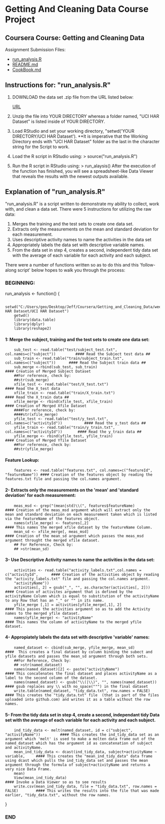 # Getting And Cleaning Data Course Project
## Coursera Course:  Getting and Cleaning Data

Assignment Submission Files:
  - [run_analysis.R](https://github.com/jeffthedon/GettingAndCleaningDataProject/blob/master/run_analysis.R)
  - [README.md](https://github.com/jeffthedon/GettingAndCleaningDataProject/blob/master/README.md)
  - [CookBook.md](https://github.com/jeffthedon/GettingAndCleaningDataProject/blob/master/CodeBook.md)
  
## Instructions for: "run_analysis.R"

1.  DOWNLOAD the data set .zip file from the URL listed below:

      [URL](https://d396qusza40orc.cloudfront.net/getdata%2Fprojectfiles%2FUCI%20HAR%20Dataset.zip)

2.  Unzip the file into YOUR DIRECTORY whereas a folder named, "UCI HAR Dataset" is listed inside of YOUR DIRECTORY.

3.  Load RStudio and set your working directory, "setwd('YOUR DIRECTORY/UCI HAR Dataset').  **It is imperative that the Working Directory ends with "UCI HAR Dataset" folder as the last in the character string for the Script to work.

4.  Load the R script in RStudio using: > source("run_analysis.R")

5.  Run the R script in RStudio using:  > run_alaysis()
      After the execution of the function has finished, you will see a spreadsheet-like Data Viewer that reveals the results with the newest outputs available.
      
## Explanation of "run_analysis.R"

"run_analysis.R" is a script written to demonstrate my ability to collect, work with, and clean a data set.  There were 5 instructions for utilizing the raw data:
1.  Merges the training and the test sets to create one data set.
2.  Extracts only the measurements on the mean and standard deviation for each measurement. 
3.  Uses descriptive activity names to name the activities in the data set
4.  Appropriately labels the data set with descriptive variable names. 
5.  From the data set in step 4, creates a second, independent tidy data set with the average of each variable for each activity and         each subject.
    
There were a number of functions written so as to do this and this 'follow-along script' below hopes to walk you through the process:
### BEGINNING:
run_analysis <- function() {
        
        setwd("C:/Users/geo/Desktop/Jeff/Coursera/Getting_and_Cleaning_Data/week4/getdata_projectfiles_UCI HAR Dataset/UCI HAR Dataset")
        getwd()        
        library(data.table)
        library(dplyr)
        library(reshape2)
#### 1: Merge the subject, training and the test sets to create one data set:
        sub_test <- read.table("test/subject_test.txt", col.names=c("subject"))         #### Read the Subject test data ##
        sub_train <- read.table("train/subject_train.txt", col.names=c("subject"))      #### Read the Subject train data ##
        sub_merge <-rbind(sub_test, sub_train)                                          #### Creation of Merged Subject Dataset
        ##For reference, check by: 
        ##str(sub_merge)
        xfile_test <- read.table("test/X_test.txt")                                     #### Read the X_test data
        xfile_train <- read.table("train/X_train.txt")                                  #### Read the X_train data ##
        xfile_merge <- rbind(xfile_test, xfile_train)                                   #### Creation of Merged Xfile Dataset
        ####For reference, check by: 
        ####str(xfile_merge)
        yfile_test <- read.table("test/y_test.txt", col.names=c("activityId"))          #### Read the y_test data ##
        yfile_train <- read.table("train/y_train.txt", col.names=c("activityId"))       #### Read the y_train data ##
        yfile_merge <- rbind(yfile_test, yfile_train)                                   #### Creation of Merged Yfile Dataset
        ##For reference, check by: 
        ##str(yfile_merge)

#### Feature Lookup:
        features <- read.table("features.txt", col.names=c("featureId", "featureName")) #### Creation of the features object by reading the features.txt file and passing the col.names argument.

#### 2- Extracts only the measurements on the 'mean' and 'standard deviation' for each measurement: 
        meas_msd <- grep("(mean|std)\\(", features$featureName)                         #### Creation of the meas_msd argument which will extract only the mean and standard deviation on each measurement taken which is listed via the featureName of the features object.
        names(xfile_merge) <- features[,2]                                              #### This names the merged xfile dataset by the featureName Column.
        mean_sd <- xfile_merge[, meas_msd]                                              #### Creation of the mean_sd argument which passes the meas_msd argument throught the merged xfile dataset.
        ## For Reference, Check by:
        ## >str(mean_sd)
#### 3- Use Descriptive Activity names to name the activities in the data set: 
        activities <- read.table("activity_labels.txt",col.names = c("activityId",      #### Creation of the activities object by reading the "activity_labels.txt" file and passing the col.names argument. 
        "activityName"))
        activities[, 2] = gsub("_", "", as.character(activities[, 2]))                  #### Creation of activites argument that is defined by the activityName Column which is equal to substitution of the activityName to any Row that has an "_" or "" in its name.
        yfile_merge [,1] = activities[yfile_merge[,1], 2]                               #### This passes the activities argument so as to add the Activity names to the merged yfile dataset.
        names(yfile_merge) <- "activityName"                                            #### This names the column of activityName to the merged yfile dataset.
#### 4- Appropiately labels the data set with descriptive 'variable' names: 
        named_dataset <- cbind(sub_merge, yfile_merge, mean_sd)                         ####  This creates a final dataset by column binding the subect and yfile datasets and passes the mean_sd argument through both sets.
        ##For Reference, Check by:
        ## >str(named_dataset)
        names(named_dataset)[2] <- paste("activityName")                                #### This concatenates the final dataset and places activityName as a label to the second column of the dataset.
        names(named_dataset) <- gsub("\\(|\\)", "", names(named_dataset))               #### gsub replaces any \\ with no_space(""") in the final dataset
        write.table(named_dataset, "tidy_data.txt", row.names = FALSE)                  #### This creates the "tidy_data.txt" file  (that is part of the files uploaded into github.com) and writes it as a table without the row names.
        
#### 5- From the tidy data set in step 4, create a second, independant tidy Data set with the average of each variable for each activity and each subject. 
        ind_tidy_data <- melt(named_dataset, id = c("subject", "activityName"))         #### This creates the ind_tidy_data set as an argument which 'melt' is used to make a molten data frame out of the named_dataset which has the argument id as concatenation of subject and activityName.
        mean_ind_tidy_data <- dcast(ind_tidy_data, subject+activityName ~ variable,     #### This creates the "mean_ind_tidy_data" data frame using dcast which pulls the ind_tidy_data set and passes the mean argument through the formula of subject+activityName and returns a very nice Data Frame.
        mean)
        View(mean_ind_tidy_data)                                                        #### Invoke a Data Viewer so as to see results 
        write.csv(mean_ind_tidy_data, file = "tidy_data.txt", row.names = FALSE)        #### This writes the results into the file that was made earlier, "tidy_data.txt", without the row names.
}

### END

